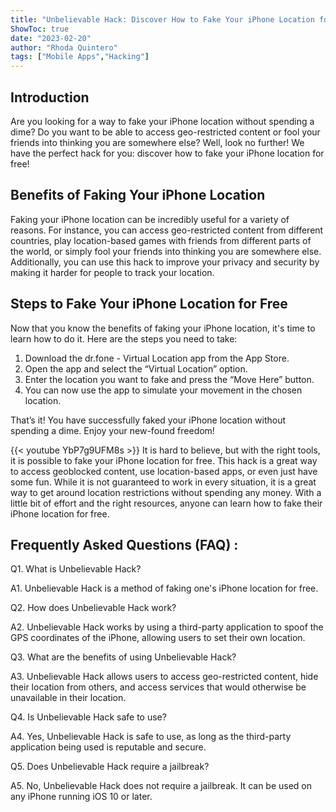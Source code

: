 ```yaml
---
title: "Unbelievable Hack: Discover How to Fake Your iPhone Location for Free!"
ShowToc: true 
date: "2023-02-20"
author: "Rhoda Quintero" 
tags: ["Mobile Apps","Hacking"]
---
```

## Introduction
Are you looking for a way to fake your iPhone location without spending a dime? Do you want to be able to access geo-restricted content or fool your friends into thinking you are somewhere else? Well, look no further! We have the perfect hack for you: discover how to fake your iPhone location for free! 

## Benefits of Faking Your iPhone Location
Faking your iPhone location can be incredibly useful for a variety of reasons. For instance, you can access geo-restricted content from different countries, play location-based games with friends from different parts of the world, or simply fool your friends into thinking you are somewhere else. Additionally, you can use this hack to improve your privacy and security by making it harder for people to track your location. 

## Steps to Fake Your iPhone Location for Free
Now that you know the benefits of faking your iPhone location, it's time to learn how to do it. Here are the steps you need to take: 

1. Download the dr.fone - Virtual Location app from the App Store. 
2. Open the app and select the “Virtual Location” option. 
3. Enter the location you want to fake and press the “Move Here” button. 
4. You can now use the app to simulate your movement in the chosen location. 

That’s it! You have successfully faked your iPhone location without spending a dime. Enjoy your new-found freedom!

{{< youtube YbP7g9UFM8s >}} 
It is hard to believe, but with the right tools, it is possible to fake your iPhone location for free. This hack is a great way to access geoblocked content, use location-based apps, or even just have some fun. While it is not guaranteed to work in every situation, it is a great way to get around location restrictions without spending any money. With a little bit of effort and the right resources, anyone can learn how to fake their iPhone location for free.

## Frequently Asked Questions (FAQ) :
Q1. What is Unbelievable Hack?

A1. Unbelievable Hack is a method of faking one's iPhone location for free.

Q2. How does Unbelievable Hack work?

A2. Unbelievable Hack works by using a third-party application to spoof the GPS coordinates of the iPhone, allowing users to set their own location.

Q3. What are the benefits of using Unbelievable Hack?

A3. Unbelievable Hack allows users to access geo-restricted content, hide their location from others, and access services that would otherwise be unavailable in their location.

Q4. Is Unbelievable Hack safe to use?

A4. Yes, Unbelievable Hack is safe to use, as long as the third-party application being used is reputable and secure.

Q5. Does Unbelievable Hack require a jailbreak?

A5. No, Unbelievable Hack does not require a jailbreak. It can be used on any iPhone running iOS 10 or later.


